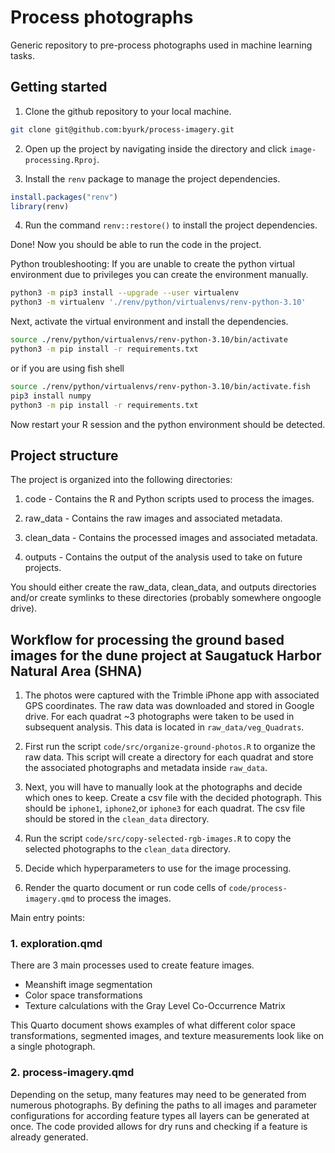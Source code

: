 # Process photographs

Generic repository to pre-process photographs used in machine learning tasks.

## Getting started

1.  Clone the github repository to your local machine.

``` bash
git clone git@github.com:byurk/process-imagery.git
```

2.  Open up the project by navigating inside the directory and click `image-processing.Rproj`.

3.  Install the `renv` package to manage the project dependencies.

``` r
install.packages("renv")
library(renv)
```

4.  Run the command `renv::restore()` to install the project dependencies.

Done! Now you should be able to run the code in the project.

Python troubleshooting: If you are unable to create the python virtual environment due to privileges you can create the environment manually.

``` bash
python3 -m pip3 install --upgrade --user virtualenv
python3 -m virtualenv './renv/python/virtualenvs/renv-python-3.10'
```

Next, activate the virtual environment and install the dependencies.

``` bash
source ./renv/python/virtualenvs/renv-python-3.10/bin/activate
python3 -m pip install -r requirements.txt
```

or if you are using fish shell

``` bash
source ./renv/python/virtualenvs/renv-python-3.10/bin/activate.fish
pip3 install numpy
python3 -m pip install -r requirements.txt
```

Now restart your R session and the python environment should be detected.

## Project structure

The project is organized into the following directories:

1.  code - Contains the R and Python scripts used to process the images.

2.  raw_data - Contains the raw images and associated metadata.

3.  clean_data - Contains the processed images and associated metadata.

4.  outputs - Contains the output of the analysis used to take on future projects.

You should either create the raw_data, clean_data, and outputs directories and/or create symlinks to these directories (probably somewhere ongoogle drive).

## Workflow for processing the ground based images for the dune project at Saugatuck Harbor Natural Area (SHNA)

1.  The photos were captured with the Trimble iPhone app with associated GPS coordinates. The raw data was downloaded and stored in Google drive. For each quadrat \~3 photographs were taken to be used in subsequent analysis. This data is located in `raw_data/veg_Quadrats`.

2.  First run the script `code/src/organize-ground-photos.R` to organize the raw data. This script will create a directory for each quadrat and store the associated photographs and metadata inside `raw_data`.

3.  Next, you will have to manually look at the photographs and decide which ones to keep. Create a csv file with the decided photograph. This should be `iphone1`, `iphone2`,or `iphone3` for each quadrat. The csv file should be stored in the `clean_data` directory.

4.  Run the script `code/src/copy-selected-rgb-images.R` to copy the selected photographs to the `clean_data` directory.

5.  Decide which hyperparameters to use for the image processing.

6.  Render the quarto document or run code cells of `code/process-imagery.qmd` to process the images.

Main entry points:

### 1. exploration.qmd

There are 3 main processes used to create feature images.

-   Meanshift image segmentation
-   Color space transformations
-   Texture calculations with the Gray Level Co-Occurrence Matrix

This Quarto document shows examples of what different color space transformations, segmented images, and texture measurements look like on a single photograph.

### 2. process-imagery.qmd

Depending on the setup, many features may need to be generated from numerous photographs. By defining the paths to all images and parameter configurations for according feature types all layers can be generated at once. The code provided allows for dry runs and checking if a feature is already generated.
